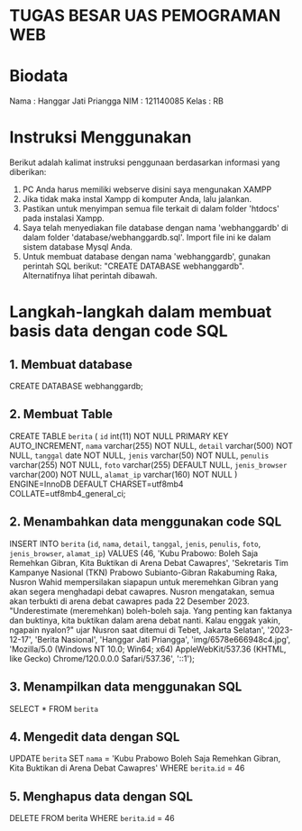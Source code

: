 # TUGAS BESAR UAS PEMOGRAMAN WEB
# Biodata
Nama  : Hanggar Jati Priangga
NIM   : 121140085
Kelas : RB

# Instruksi Menggunakan
Berikut adalah kalimat instruksi penggunaan berdasarkan informasi yang diberikan:

1. PC Anda harus memiliki webserve disini saya mengunakan XAMPP
2. Jika tidak maka instal Xampp di komputer Anda, lalu jalankan.
2. Pastikan untuk menyimpan semua file terkait di dalam folder 'htdocs' pada instalasi Xampp.
3. Saya telah menyediakan file database dengan nama 'webhanggardb' di dalam folder 'database/webhanggardb.sql'. Import file ini ke dalam sistem database Mysql Anda.
4. Untuk membuat database dengan nama 'webhanggardb', gunakan perintah SQL berikut: "CREATE DATABASE webhanggardb". Alternatifnya lihat perintah dibawah.

# Langkah-langkah dalam membuat basis data dengan code SQL
## 1.	Membuat database
CREATE DATABASE webhanggardb;

## 2.	Membuat Table
CREATE TABLE `berita` (
  `id` int(11) NOT NULL PRIMARY KEY AUTO_INCREMENT,
  `nama` varchar(255) NOT NULL,
  `detail` varchar(500) NOT NULL,
  `tanggal` date NOT NULL,
  `jenis` varchar(50) NOT NULL,
  `penulis` varchar(255) NOT NULL,
  `foto` varchar(255) DEFAULT NULL,
  `jenis_browser` varchar(200) NOT NULL,
  `alamat_ip` varchar(160) NOT NULL
) ENGINE=InnoDB DEFAULT CHARSET=utf8mb4 COLLATE=utf8mb4_general_ci;

## 2. Menambahkan data menggunakan code SQL
INSERT INTO `berita` (`id`, `nama`, `detail`, `tanggal`, `jenis`, `penulis`, `foto`, `jenis_browser`, `alamat_ip`) VALUES
(46, 'Kubu Prabowo: Boleh Saja Remehkan Gibran, Kita Buktikan di Arena Debat Cawapres', 'Sekretaris Tim Kampanye Nasional (TKN) Prabowo Subianto-Gibran Rakabuming Raka, Nusron Wahid mempersilakan siapapun untuk meremehkan Gibran yang akan segera menghadapi debat cawapres. Nusron mengatakan, semua akan terbukti di arena debat cawapres pada 22 Desember 2023. \"Underestimate (meremehkan) boleh-boleh saja. Yang penting kan faktanya dan buktinya, kita buktikan dalam arena debat nanti. Kalau enggak yakin, ngapain nyalon?\" ujar Nusron saat ditemui di Tebet, Jakarta Selatan', '2023-12-17', 'Berita Nasional', 'Hanggar Jati Priangga', 'img/6578e666948c4.jpg', 'Mozilla/5.0 (Windows NT 10.0; Win64; x64) AppleWebKit/537.36 (KHTML, like Gecko) Chrome/120.0.0.0 Safari/537.36', '::1');

## 3.  Menampilkan data menggunakan SQL
SELECT * FROM `berita`

## 4. Mengedit data dengan SQL
UPDATE `berita` SET `nama` = 'Kubu Prabowo Boleh Saja Remehkan Gibran, Kita Buktikan di Arena Debat Cawapres' WHERE `berita`.`id` = 46

## 5. Menghapus data dengan SQL
DELETE FROM berita WHERE `berita`.`id` = 46

